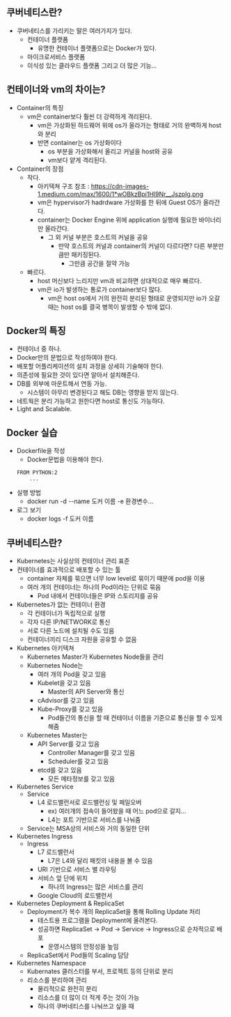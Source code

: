 ## 쿠버네티스란?

- 쿠버네티스를 가리키는 말은 여러가지가 있다.
	- 컨테이너 플랫폼
    	- 유명한 컨테이너 플랫폼으로는 Docker가 있다.
    - 마이크로서비스 플랫폼
    - 이식성 있는 클라우드 플랫폼 그리고 더 많은 기능...


## 컨테이너와 vm의 차이는?
- Container의 특징
	- vm은 container보다 훨씬 더 강력하게 격리된다. 
    	- vm은 가상화된 하드웨어 위에 os가 올라가는 형태로 거의 완벽하게 host와 분리
        - 반면 container는 os 가상화이다
        	- os 부분을 가상화해서 올리고 커널을 host와 공유
            - vm보다 얕게 격리된다.
- Container의 장점
	- 작다.
    	- 아키텍쳐 구조 참조 : https://cdn-images-1.medium.com/max/1600/1*wOBkzBpi1Hl9Nr__Jszplg.png
        - vm은 hypervisor가 hadrdware 가상화를 한 뒤에 Guest OS가 올라간다.
        - container는 Docker Engine 위에 application 실행에 필요한 바이너리만 올라간다.
        	- 그 외 커널 부분은 호스트의 커널을 공유
            	- 만약 호스트의 커널과 container의 커널이 다르다면? 다른 부분만큼만 패키징된다.
                	- 그만큼 공간을 절약 가능
    - 빠르다.
    	- host 머신보다 느리지만 vm과 비교하면 상대적으로 매우 빠르다.
        - vm은 io가 발생하는 통로가 container보다 많다.
        	- vm은 host os에서 거의 완전히 분리된 형태로 운영되지만 io가 오갈 때는 host os를  결국 병목이 발생할 수 밖에 없다.


## Docker의 특징
- 컨테이너 중 하나.
- Docker만의 문법으로 작성하여야 한다.
- 배포할 어플리케이션의 설치 과정을 상세히 기술해야 한다.
- 의존성에 필요한 것이 있다면 알아서 설치해준다.
- DB를 외부에 마운트해서 연동 가능.
	- 시스템이 아무리 변경된다고 해도 DB는 영향을 받지 않는다.
- 네트웍은 분리 가능하고 원한다면 host로 통신도 가능하다.
- Light and Scalable.

## Docker 실습
- Dockerfile을 작성
	- Docker문법을 이용해야 한다.
	```
    FROM PYTHON:2
    	...
    ```
- 실행 방법
	- docker run -d --name 도커 이름 -e 환경변수...
- 로그 보기
	- docker logs -f 도커 이름

## 쿠버네티스란?
- Kubernetes는 사실상의 컨테이너 관리 표준
- 컨테이너를 효과적으로 배포할 수 있는 툴
	- container 자체를 묶으면 너무 low level로 묶이기 때문에 pod을 이용
	- 여러 개의 컨테이너는 하나의 Pod이라는 단위로 묶음
    	- Pod 내에서 컨테이너들은 IP와 스토리지를 공유
- Kubernetes가 없는 컨테이너 환경
	- 각 컨테이너가 독립적으로 실행
    - 각자 다른 IP/NETWORK로 통신
    - 서로 다른 노드에 설치될 수도 있음
    - 컨테이너끼리 디스크 자원을 공유할 수 없음
- Kubernetes 아키텍쳐
	- Kubernetes Master가 Kubernetes Node들을 관리
    - Kubernetes Node는
    	- 여러 개의 Pod을 갖고 있음
        - Kubelet을 갖고 있음
        	- Master의 API Server와 통신
        - cAdvisor를 갖고 있음
    	- Kube-Proxy를 갖고 있음
        	- Pod들간의 통신을 할 때 컨테이너 이름을 기준으로 통신을 할 수 있게 해줌
	- Kubernetes Master는
    	- API Server를 갖고 있음
        	- Controller Manager를 갖고 있음
            - Scheduler를 갖고 있음
        - etcd를 갖고 있음
        	- 모든 메타정보를 갖고 있음
- Kubernetes Service
	- Service 
    	- L4 로드밸런서로 로드밸런싱 및 페일오버
    		- ex) 여러개의 접속이 들어왔을 때 어느 pod으로 갈지...
            - L4는 포트 기반으로 서비스를 나눠줌
    - Service는 MSA상의 서비스와 거의 동일한 단위
- Kubernetes Ingress
	- Ingress
    	- L7 로드밸런서	
        	- L7은 L4와 달리 패킷의 내용을 볼 수 있음
        - URI 기반으로 서비스 별 라우팅
        - 서비스 앞 단에 위치
        	- 하나의 Ingress는 많은 서비스를 관리
		- Google Cloud의 로드밸런서
- Kubernetes Deployment & ReplicaSet
	- Deployment가 복수 개의 ReplicaSet을 통해 Rolling Update 처리
    	- 테스트용 프로그램을 Deployment에 올려본다.
        - 성공하면 ReplicaSet -> Pod -> Service -> Ingress으로 순차적으로 배포
        	- 운영시스템의 안정성을 높임
	- ReplicaSet에서 Pod들의 Scaling 담당
- Kubernetes Namespace
	- Kubernates 클러스터를 부서, 프로젝트 등의 단위로 분리
    - 리소스를 분리하여 관리
    	- 물리적으로 완전히 분리
        - 리소스를 더 많이 더 적게 주는 것이 가능
        - 하나의 쿠버네티스를 나눠쓰고 싶을 때
